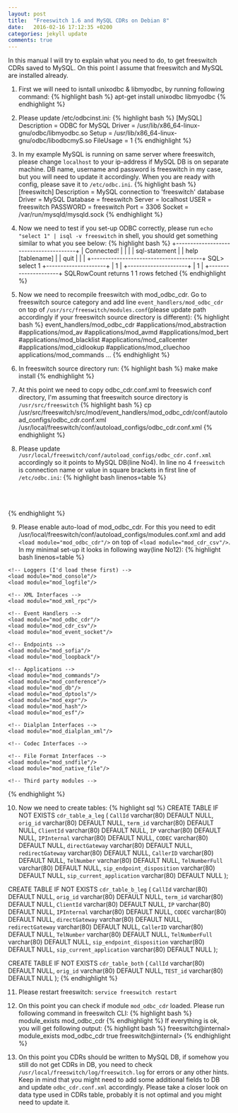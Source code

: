 ```yaml
---
layout: post
title:  "Freeswitch 1.6 and MySQL CDRs on Debian 8"
date:   2016-02-16 17:12:35 +0200
categories: jekyll update
comments: true
---
```

In this manual I will try to explain what you need to do, to get freeswitch CDRs saved to MySQL. On this point I assume that freeswitch and MySQL are installed already.

1) First we will need to isntall unixodbc & libmyodbc, by running following command:
{% highlight bash %}
apt-get install unixodbc libmyodbc
{% endhighlight %}

2) Please update /etc/odbcinst.ini:
{% highlight bash %}
[MySQL]
Description = ODBC for MySQL
Driver = /usr/lib/x86_64-linux-gnu/odbc/libmyodbc.so
Setup = /usr/lib/x86_64-linux-gnu/odbc/libodbcmyS.so
FileUsage = 1
{% endhighlight %}

3) In my example MySQL is running on same server where freeswitch, please change `localhost` to your ip-address if MySQL DB is on separate machine. DB name, username and password is freeswitch in my case, but you will need to update it accordingly. When you are ready with config, please save it to `/etc/odbc.ini`.
{% highlight bash %}
[freeswitch]
Description           = MySQL connection to 'freeswitch' database
Driver                = MySQL
Database              = freeswitch
Server                = localhost
USER                  = freeswitch
PASSWORD              = freeswitch
Port                  = 3306
Socket                = /var/run/mysqld/mysqld.sock
{% endhighlight %}

4) Now we need to test if you set-up ODBC correctly, please run `echo "select 1" | isql -v freeswitch` in shell, you should get something similar to what you see below:
{% highlight bash %}
+---------------------------------------+
| Connected!                            |
|                                       |
| sql-statement                         |
| help [tablename]                      |
| quit                                  |
|                                       |
+---------------------------------------+
SQL> select 1
+---------------------+
| 1                   |
+---------------------+
| 1                   |
+---------------------+
SQLRowCount returns 1
1 rows fetched
{% endhighlight %}

5) Now we need to recompile freeswitch with mod_odbc_cdr. Go to freeswitch source category and add line `event_handlers/mod_odbc_cdr` on top 
of `/usr/src/freeswitch/modules.conf`(please update path accordingly if your freeswitch source directory is different):
{% highlight bash %}
event_handlers/mod_odbc_cdr
#applications/mod_abstraction
#applications/mod_av
#applications/mod_avmd
#applications/mod_bert
#applications/mod_blacklist
#applications/mod_callcenter
#applications/mod_cidlookup
#applications/mod_cluechoo
applications/mod_commands
...
{% endhighlight %}

6) In freeswitch source directory run: 
{% highlight bash %}
make
make install
{% endhighlight %}

7) At this point we need to copy odbc_cdr.conf.xml to freeswich conf directory, I'm assuming that freeswitch source directory is `/usr/src/freeswitch`
{% highlight bash %}
cp /usr/src/freeswitch/src/mod/event_handlers/mod_odbc_cdr/conf/autoload_configs/odbc_cdr.conf.xml /usr/local/freeswitch/conf/autoload_configs/odbc_cdr.conf.xml
{% endhighlight %}

8) Please update `/usr/local/freeswitch/conf/autoload_configs/odbc_cdr.conf.xml` accordingly so it points to MySQL DB(line No4). In line no 4 `freeswitch` is connection name or value in square brackets in first line of `/etc/odbc.ini`:
{% highlight bash linenos=table %}
<configuration name="odbc_cdr.conf" description="ODBC CDR Configuration">
  <settings>
    <!-- <param name="odbc-dsn" value="database:username:password"/> -->
	<param name="odbc-dsn" value="odbc://freeswitch"/>
        <!-- global value can be "a-leg", "b-leg", "both" (default is "both") -->
        <param name="log-leg" value="both"/>
    <!-- value can be "always", "never", "on-db-fail" -->
    <param name="write-csv" value="on-db-fail"/>
        <!-- location to store csv copy of CDR -->
    <param name="csv-path" value="/usr/local/freeswitch/log/odbc_cdr"/>
    <!-- if "csv-path-on-fail" is set, failed INSERTs will be placed here as CSV files otherwise they will be placed in "csv-path" -->
    <param name="csv-path-on-fail" value="/usr/local/freeswitch/log/odbc_cdr/failed"/>
    <!-- dump SQL statement after leg ends -->
        <param name="debug-sql" value="true"/>
  </settings>
  <tables>
        <!-- only a-legs will be inserted into this table -->
    <table name="cdr_table_a_leg" log-leg="a-leg">
      <field name="CallId" chan-var-name="call_uuid"/>
      <field name="orig_id" chan-var-name="uuid"/>
      <field name="term_id" chan-var-name="sip_call_id"/>
      <field name="ClientId" chan-var-name="uuid"/>
      <field name="IP" chan-var-name="sip_network_ip"/>
      <field name="IPInternal" chan-var-name="sip_via_host"/>
      <field name="CODEC" chan-var-name="read_codec"/>
      <field name="directGateway" chan-var-name="sip_req_host"/>
      <field name="redirectGateway" chan-var-name="sip_redirect_contact_host_0"/>
      <field name="CallerID" chan-var-name="sip_from_user"/>
      <field name="TelNumber" chan-var-name="sip_req_user"/>
      <field name="TelNumberFull" chan-var-name="sip_to_user"/>
      <field name="sip_endpoint_disposition" chan-var-name="endpoint_disposition"/>
      <field name="sip_current_application" chan-var-name="current_application"/>
    </table>
        <!-- only b-legs will be inserted into this table -->
    <table name="cdr_table_b_leg" log-leg="b-leg">
      <field name="CallId" chan-var-name="call_uuid"/>
      <field name="orig_id" chan-var-name="uuid"/>
      <field name="term_id" chan-var-name="sip_call_id"/>
      <field name="ClientId" chan-var-name="uuid"/>
      <field name="IP" chan-var-name="sip_network_ip"/>
      <field name="IPInternal" chan-var-name="sip_via_host"/>
      <field name="CODEC" chan-var-name="read_codec"/>
      <field name="directGateway" chan-var-name="sip_req_host"/>
      <field name="redirectGateway" chan-var-name="sip_redirect_contact_host_0"/>
      <field name="CallerID" chan-var-name="sip_from_user"/>
      <field name="TelNumber" chan-var-name="sip_req_user"/>
      <field name="TelNumberFull" chan-var-name="sip_to_user"/>
      <field name="sip_endpoint_disposition" chan-var-name="endpoint_disposition"/>
      <field name="sip_current_application" chan-var-name="current_application"/>
    </table>
        <!-- both legs will be inserted into this table -->
    <table name="cdr_table_both">
      <field name="CallId" chan-var-name="uuid"/>
      <field name="orig_id" chan-var-name="Caller-Unique-ID"/>
      <field name="TEST_id" chan-var-name="sip_from_uri"/>
    </table>
  </tables>
</configuration>
{% endhighlight %}

9) Please enable auto-load of mod_odbc_cdr. For this you need to edit /usr/local/freeswitch/conf/autoload_configs/modules.conf.xml and add `<load module="mod_odbc_cdr"/>` on top of `<load module="mod_cdr_csv"/>`. In my minimal set-up it looks in following way(line No12):
{% highlight bash linenos=table %}
<configuration name="modules.conf" description="Modules">
  <modules>

    <!-- Loggers (I'd load these first) -->
    <load module="mod_console"/>
    <load module="mod_logfile"/>

    <!-- XML Interfaces -->
    <load module="mod_xml_rpc"/>

    <!-- Event Handlers -->
    <load module="mod_odbc_cdr"/>
    <load module="mod_cdr_csv"/>
    <load module="mod_event_socket"/>

    <!-- Endpoints -->
    <load module="mod_sofia"/>
    <load module="mod_loopback"/>

    <!-- Applications -->
    <load module="mod_commands"/>
    <load module="mod_conference"/>
    <load module="mod_db"/>
    <load module="mod_dptools"/>
    <load module="mod_expr"/>
    <load module="mod_hash"/>
    <load module="mod_esf"/>

    <!-- Dialplan Interfaces -->
    <load module="mod_dialplan_xml"/>

    <!-- Codec Interfaces -->

    <!-- File Format Interfaces -->
    <load module="mod_sndfile"/>
    <load module="mod_native_file"/>

    <!-- Third party modules -->

  </modules>
</configuration>
{% endhighlight %}

10) Now we need to create tables:
{% highlight sql %}
CREATE TABLE IF NOT EXISTS `cdr_table_a_leg` (
`CallId` varchar(80) DEFAULT NULL,
`orig_id` varchar(80) DEFAULT NULL,
`term_id` varchar(80) DEFAULT NULL,
`ClientId` varchar(80) DEFAULT NULL,
`IP` varchar(80) DEFAULT NULL,
`IPInternal` varchar(80) DEFAULT NULL,
`CODEC` varchar(80) DEFAULT NULL,
`directGateway` varchar(80) DEFAULT NULL,
`redirectGateway` varchar(80) DEFAULT NULL,
`CallerID` varchar(80) DEFAULT NULL,
`TelNumber` varchar(80) DEFAULT NULL,
`TelNumberFull` varchar(80) DEFAULT NULL,
`sip_endpoint_disposition` varchar(80) DEFAULT NULL,
`sip_current_application` varchar(80) DEFAULT NULL
);

CREATE TABLE IF NOT EXISTS `cdr_table_b_leg` (
`CallId` varchar(80) DEFAULT NULL,
`orig_id` varchar(80) DEFAULT NULL,
`term_id` varchar(80) DEFAULT NULL,
`ClientId` varchar(80) DEFAULT NULL,
`IP` varchar(80) DEFAULT NULL,
`IPInternal` varchar(80) DEFAULT NULL,
`CODEC` varchar(80) DEFAULT NULL,
`directGateway` varchar(80) DEFAULT NULL,
`redirectGateway` varchar(80) DEFAULT NULL,
`CallerID` varchar(80) DEFAULT NULL,
`TelNumber` varchar(80) DEFAULT NULL,
`TelNumberFull` varchar(80) DEFAULT NULL,
`sip_endpoint_disposition` varchar(80) DEFAULT NULL,
`sip_current_application` varchar(80) DEFAULT NULL
);

CREATE TABLE IF NOT EXISTS `cdr_table_both` (
`CallId` varchar(80) DEFAULT NULL,
`orig_id` varchar(80) DEFAULT NULL,
`TEST_id` varchar(80) DEFAULT NULL
);
{% endhighlight %}

11) Please restart freeswitch: `service freeswitch restart`

12) On this point you can check if module `mod_odbc_cdr` loaded. Please run following command in freeswitch CLI:
{% highlight bash %}
module_exists mod_odbc_cdr
{% endhighlight %}
If everything is ok, you will get following output:
{% highlight bash %}
freeswitch@internal> module_exists mod_odbc_cdr
true
freeswitch@internal>
{% endhighlight %}

13) On this point you CDRs should be written to MySQL DB, if somehow you still do not get CDRs in DB, you need to check `/usr/local/freeswitch/log/freeswitch.log` for errors or any other hints. 
Keep in mind that you might need to add some additional fields to DB and update `odbc_cdr.conf.xml` accordingly. Please take a closer look on data type used in 
CDRs table, probably it is not optimal and  you might need to update it.
